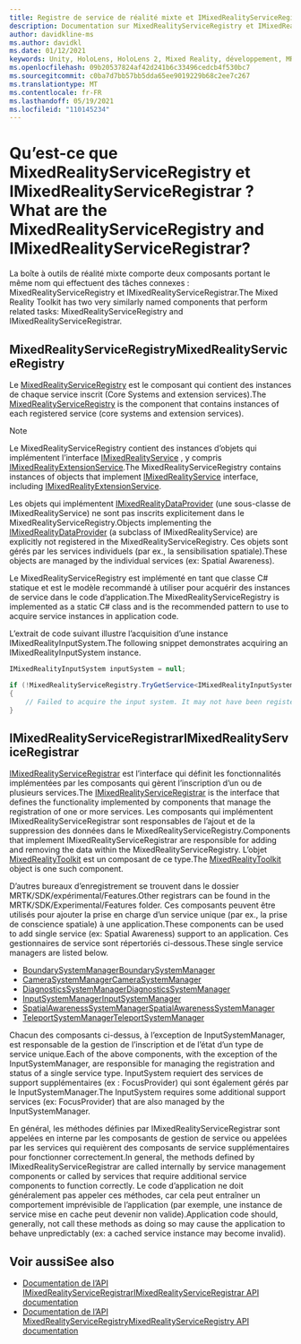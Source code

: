 ```yaml
---
title: Registre de service de réalité mixte et IMixedRealityServiceRegistrar
description: Documentation sur MixedRealityServiceRegistry et IMixedRealityServiceRegistrar
author: davidkline-ms
ms.author: davidkl
ms.date: 01/12/2021
keywords: Unity, HoloLens, HoloLens 2, Mixed Reality, développement, MRTK
ms.openlocfilehash: 09b20537824af42d241b6c33496cedcb4f530bc7
ms.sourcegitcommit: c0ba7d7bb57bb5dda65ee9019229b68c2ee7c267
ms.translationtype: MT
ms.contentlocale: fr-FR
ms.lasthandoff: 05/19/2021
ms.locfileid: "110145234"
---
```

# <a name="what-are-the-mixedrealityserviceregistry-and-imixedrealityserviceregistrar"></a><span data-ttu-id="260c3-104">Qu’est-ce que MixedRealityServiceRegistry et IMixedRealityServiceRegistrar ?</span><span class="sxs-lookup"><span data-stu-id="260c3-104">What are the MixedRealityServiceRegistry and IMixedRealityServiceRegistrar?</span></span>

<span data-ttu-id="260c3-105">La boîte à outils de réalité mixte comporte deux composants portant le même nom qui effectuent des tâches connexes : MixedRealityServiceRegistry et IMixedRealityServiceRegistrar.</span><span class="sxs-lookup"><span data-stu-id="260c3-105">The Mixed Reality Toolkit has two very similarly named components that perform related tasks: MixedRealityServiceRegistry and IMixedRealityServiceRegistrar.</span></span>

## <a name="mixedrealityserviceregistry"></a><span data-ttu-id="260c3-106">MixedRealityServiceRegistry</span><span class="sxs-lookup"><span data-stu-id="260c3-106">MixedRealityServiceRegistry</span></span>

<span data-ttu-id="260c3-107">Le [MixedRealityServiceRegistry](xref:Microsoft.MixedReality.Toolkit.MixedRealityServiceRegistry) est le composant qui contient des instances de chaque service inscrit (Core Systems and extension services).</span><span class="sxs-lookup"><span data-stu-id="260c3-107">The [MixedRealityServiceRegistry](xref:Microsoft.MixedReality.Toolkit.MixedRealityServiceRegistry) is the component that contains instances of each registered service (core systems and extension services).</span></span>

> [!NOTE]
> <span data-ttu-id="260c3-108">Le MixedRealityServiceRegistry contient des instances d’objets qui implémentent l’interface [IMixedRealityService](xref:Microsoft.MixedReality.Toolkit.IMixedRealityService) , y compris [IMixedRealityExtensionService](xref:Microsoft.MixedReality.Toolkit.IMixedRealityExtensionService).</span><span class="sxs-lookup"><span data-stu-id="260c3-108">The MixedRealityServiceRegistry contains instances of objects that implement [IMixedRealityService](xref:Microsoft.MixedReality.Toolkit.IMixedRealityService) interface, including [IMixedRealityExtensionService](xref:Microsoft.MixedReality.Toolkit.IMixedRealityExtensionService).</span></span>
>
><span data-ttu-id="260c3-109">Les objets qui implémentent [IMixedRealityDataProvider](xref:Microsoft.MixedReality.Toolkit.IMixedRealityDataProvider) (une sous-classe de IMixedRealityService) ne sont pas inscrits explicitement dans le MixedRealityServiceRegistry.</span><span class="sxs-lookup"><span data-stu-id="260c3-109">Objects implementing the [IMixedRealityDataProvider](xref:Microsoft.MixedReality.Toolkit.IMixedRealityDataProvider) (a subclass of IMixedRealityService) are explicitly not registered in the MixedRealityServiceRegistry.</span></span> <span data-ttu-id="260c3-110">Ces objets sont gérés par les services individuels (par ex., la sensibilisation spatiale).</span><span class="sxs-lookup"><span data-stu-id="260c3-110">These objects are managed by the individual services (ex: Spatial Awareness).</span></span>

<span data-ttu-id="260c3-111">Le MixedRealityServiceRegistry est implémenté en tant que classe C# statique et est le modèle recommandé à utiliser pour acquérir des instances de service dans le code d’application.</span><span class="sxs-lookup"><span data-stu-id="260c3-111">The MixedRealityServiceRegistry is implemented as a static C# class and is the recommended pattern to use to acquire service instances in application code.</span></span>

<span data-ttu-id="260c3-112">L’extrait de code suivant illustre l’acquisition d’une instance IMixedRealityInputSystem.</span><span class="sxs-lookup"><span data-stu-id="260c3-112">The following snippet demonstrates acquiring an IMixedRealityInputSystem instance.</span></span>

```c#
IMixedRealityInputSystem inputSystem = null;

if (!MixedRealityServiceRegistry.TryGetService<IMixedRealityInputSystem>(out inputSystem))
{
    // Failed to acquire the input system. It may not have been registered
}
```

## <a name="imixedrealityserviceregistrar"></a><span data-ttu-id="260c3-113">IMixedRealityServiceRegistrar</span><span class="sxs-lookup"><span data-stu-id="260c3-113">IMixedRealityServiceRegistrar</span></span>

<span data-ttu-id="260c3-114">[IMixedRealityServiceRegistrar](xref:Microsoft.MixedReality.Toolkit.IMixedRealityServiceRegistrar) est l’interface qui définit les fonctionnalités implémentées par les composants qui gèrent l’inscription d’un ou de plusieurs services.</span><span class="sxs-lookup"><span data-stu-id="260c3-114">The [IMixedRealityServiceRegistrar](xref:Microsoft.MixedReality.Toolkit.IMixedRealityServiceRegistrar) is the interface that defines the functionality implemented by components that manage the registration of one or more services.</span></span> <span data-ttu-id="260c3-115">Les composants qui implémentent IMixedRealityServiceRegistrar sont responsables de l’ajout et de la suppression des données dans le MixedRealityServiceRegistry.</span><span class="sxs-lookup"><span data-stu-id="260c3-115">Components that implement IMixedRealityServiceRegistrar are responsible for adding and removing the data within the MixedRealityServiceRegistry.</span></span> <span data-ttu-id="260c3-116">L’objet [MixedRealityToolkit](xref:Microsoft.MixedReality.Toolkit.MixedRealityToolkit) est un composant de ce type.</span><span class="sxs-lookup"><span data-stu-id="260c3-116">The [MixedRealityToolkit](xref:Microsoft.MixedReality.Toolkit.MixedRealityToolkit) object is one such component.</span></span>

<span data-ttu-id="260c3-117">D’autres bureaux d’enregistrement se trouvent dans le dossier MRTK/SDK/expérimental/Features.</span><span class="sxs-lookup"><span data-stu-id="260c3-117">Other registrars can be found in the MRTK/SDK/Experimental/Features folder.</span></span> <span data-ttu-id="260c3-118">Ces composants peuvent être utilisés pour ajouter la prise en charge d’un service unique (par ex., la prise de conscience spatiale) à une application.</span><span class="sxs-lookup"><span data-stu-id="260c3-118">These components can be used to add single service (ex: Spatial Awareness) support to an application.</span></span> <span data-ttu-id="260c3-119">Ces gestionnaires de service sont répertoriés ci-dessous.</span><span class="sxs-lookup"><span data-stu-id="260c3-119">These single service managers are listed below.</span></span>

- [<span data-ttu-id="260c3-120">BoundarySystemManager</span><span class="sxs-lookup"><span data-stu-id="260c3-120">BoundarySystemManager</span></span>](xref:Microsoft.MixedReality.Toolkit.Experimental.Boundary.BoundarySystemManager)
- [<span data-ttu-id="260c3-121">CameraSystemManager</span><span class="sxs-lookup"><span data-stu-id="260c3-121">CameraSystemManager</span></span>](xref:Microsoft.MixedReality.Toolkit.Experimental.CameraSystem.CameraSystemManager)
- [<span data-ttu-id="260c3-122">DiagnosticsSystemManager</span><span class="sxs-lookup"><span data-stu-id="260c3-122">DiagnosticsSystemManager</span></span>](xref:Microsoft.MixedReality.Toolkit.Experimental.Diagnostics.DiagnosticsSystemManager)
- [<span data-ttu-id="260c3-123">InputSystemManager</span><span class="sxs-lookup"><span data-stu-id="260c3-123">InputSystemManager</span></span>](xref:Microsoft.MixedReality.Toolkit.Experimental.Input.InputSystemManager)
- [<span data-ttu-id="260c3-124">SpatialAwarenessSystemManager</span><span class="sxs-lookup"><span data-stu-id="260c3-124">SpatialAwarenessSystemManager</span></span>](xref:Microsoft.MixedReality.Toolkit.Experimental.SpatialAwareness.SpatialAwarenessSystemManager)
- [<span data-ttu-id="260c3-125">TeleportSystemManager</span><span class="sxs-lookup"><span data-stu-id="260c3-125">TeleportSystemManager</span></span>](xref:Microsoft.MixedReality.Toolkit.Experimental.Teleport.TeleportSystemManager)

<span data-ttu-id="260c3-126">Chacun des composants ci-dessus, à l’exception de InputSystemManager, est responsable de la gestion de l’inscription et de l’état d’un type de service unique.</span><span class="sxs-lookup"><span data-stu-id="260c3-126">Each of the above components, with the exception of the InputSystemManager, are responsible for managing the registration and status of a single service type.</span></span> <span data-ttu-id="260c3-127">InputSystem requiert des services de support supplémentaires (ex : FocusProvider) qui sont également gérés par le InputSystemManager.</span><span class="sxs-lookup"><span data-stu-id="260c3-127">The InputSystem requires some additional support services (ex: FocusProvider) that are also managed by the InputSystemManager.</span></span>

<span data-ttu-id="260c3-128">En général, les méthodes définies par IMixedRealityServiceRegistrar sont appelées en interne par les composants de gestion de service ou appelées par les services qui requièrent des composants de service supplémentaires pour fonctionner correctement.</span><span class="sxs-lookup"><span data-stu-id="260c3-128">In general, the methods defined by IMixedRealityServiceRegistrar are called internally by service management components or called by services that require additional service components to function correctly.</span></span> <span data-ttu-id="260c3-129">Le code d’application ne doit généralement pas appeler ces méthodes, car cela peut entraîner un comportement imprévisible de l’application (par exemple, une instance de service mise en cache peut devenir non valide).</span><span class="sxs-lookup"><span data-stu-id="260c3-129">Application code should, generally, not call these methods as doing so may cause the application to behave unpredictably (ex: a cached service instance may become invalid).</span></span>

## <a name="see-also"></a><span data-ttu-id="260c3-130">Voir aussi</span><span class="sxs-lookup"><span data-stu-id="260c3-130">See also</span></span>

- [<span data-ttu-id="260c3-131">Documentation de l’API IMixedRealityServiceRegistrar</span><span class="sxs-lookup"><span data-stu-id="260c3-131">IMixedRealityServiceRegistrar API documentation</span></span>](xref:Microsoft.MixedReality.Toolkit.IMixedRealityServiceRegistrar)
- [<span data-ttu-id="260c3-132">Documentation de l’API MixedRealityServiceRegistry</span><span class="sxs-lookup"><span data-stu-id="260c3-132">MixedRealityServiceRegistry API documentation</span></span>](xref:Microsoft.MixedReality.Toolkit.MixedRealityServiceRegistry)
